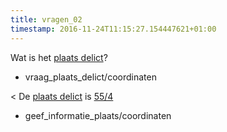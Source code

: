 ```yaml
---
title: vragen_02
timestamp: 2016-11-24T11:15:27.154447621+01:00
---
```


Wat is het [plaats delict](plaats_delict)?
* vraag_plaats_delict/coordinaten

< De [plaats delict](plaats_delict) is [55/4](coordinaten)
* geef_informatie_plaats/coordinaten
